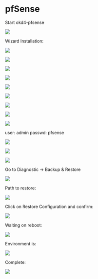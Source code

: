 # pfSense

Start okd4-pfsense

![](../../images/proxmox_pfsense.png?raw=true)

Wizard Installation:

![](../../images/accept.png?raw=true)

![](../../images/install.png?raw=true)

![](../../images/keymap.png?raw=true)

![](../../images/partitioning.png?raw=true)

![](../../images/archive.png?raw=true)

![](../../images/manual_configuration.png?raw=true)

![](../../images/reboot.png?raw=true)

![](../../images/WAN.png?raw=true)

![](../../images/pfsense_final.png?raw=true)

user: admin
passwd: pfsense

![](../../images/web_console_pfsense.png?raw=true)

![](../../images/accept2.png?raw=true)

![](../../images/close.png?raw=true)

Go to Diagnostic -> Backup & Restore

![](../../images/diagnostic_restore.png?raw=true)

Path to restore:

![](../../images/path_to_restore.png?raw=true)

Click on Restore Configuration and confirm:

![](../../images/restore_configuration.png?raw=true)

Waiting on reboot:

![](../../images/reboot2.png?raw=true)

Environment is:

![](../../images/pfsense_final2.png?raw=true)

Complete:

![](../../images/pfsense_final3.png?raw=true)
